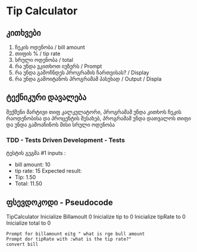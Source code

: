 # Tip Calculator

## კითხვები
1. ჩეკის ოდენობა / bill amount
2. თიფის % / tip rate
3. სრული ოდენობა / total
4. რა უნდა ვკითხოთ იუზერს / Prompt
5. რა უნდა გამოჩნდეს პროგრამის ჩართვისას? / Display
6. რა უნდა გამოიტანოს პროგრამამ პასუხად / Output / Displa

## ტექნიკური დავალება
შექმენი მარტივი თიფ კალკულატორი, პროგრამამ უნდა კითხოს ჩეკის რაოდენობისა და პროცენტის შესახებ, პროგრამამ უნდა დათვალოს თიფი და უნდა გამოაჩინოს მისი სრული ოდენობა


### TDD - Tests Driven Development - Tests
ტესტის გეგმა #1
inputs :
- bill amount: 10
- tip rate: 15
Expected result:
- Tip: 1.50
- Total: 11.50


## ფსევდოკოდი - Pseudocode
TipCalculator
    Inicialize Billamoult 0 
    Inicialize tip to 0
    Inicialize tipRate to 0
    Inicialize total to 0

    Prompt for billamount eitg " what is rge bull amount
    Prompt dor tipRate with :what is the tip rate?"
    convert bill
